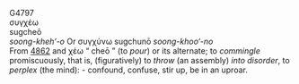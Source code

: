 <body>
  <p>G4797<br>  συγχέω  <br> sugcheō  <br><i>soong-kheh‘-o </i> Or   συγχύνω    sugchunō   <i>soong-khoo‘-no <br></i>From <a href="g4862.htm">4862</a> and   χέω   “ cheō  ” (to <i>pour</i>) or its alternate; to <i>commingle</i> promiscuously, that is, (figuratively) to <i>throw</i> (an assembly) <i>into</i> <i>disorder</i>, to <i>perplex</i> (the mind): - confound, confuse, stir up, be in an uproar.<br></p>
 </body>